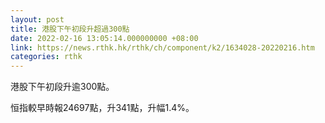 ```yaml
---
layout: post
title: 港股下午初段升超過300點
date: 2022-02-16 13:05:14.000000000 +08:00
link: https://news.rthk.hk/rthk/ch/component/k2/1634028-20220216.htm
categories: rthk
---
```


港股下午初段升逾300點。

恒指較早時報24697點，升341點，升幅1.4%。

